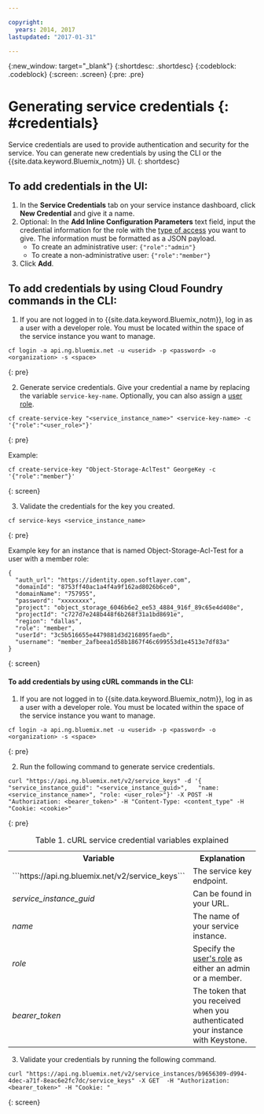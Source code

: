 ```yaml
---

copyright:
  years: 2014, 2017
lastupdated: "2017-01-31"

---
```

{:new_window: target="_blank"}
{:shortdesc: .shortdesc}
{:codeblock: .codeblock}
{:screen: .screen}
{:pre: .pre}


# Generating service credentials {: #credentials}

Service credentials are used to provide authentication and security for the service. You can generate new credentials by using the CLI or the {{site.data.keyword.Bluemix_notm}} UI.
{: shortdesc}


## To add credentials in the UI:

1. In the **Service Credentials** tab on your service instance dashboard, click **New Credential** and give it a name.
2. Optional: In the **Add Inline Configuration Parameters** text field, input the credential information for the role with the [type of access](/docs/services/ObjectStorage/os_access_types.html) you want to give. The information must be formatted as a JSON payload.
    - To create an administrative user: `{"role":"admin"}`
    - To create a non-administrative user: `{"role":"member"}`
3. Click **Add**.


## To add credentials by using Cloud Foundry commands in the CLI:

1. If you are not logged in to {{site.data.keyword.Bluemix_notm}}, log in as a user with a developer role. You must be located within the space of the service instance you want to manage.
  ```
  cf login -a api.ng.bluemix.net -u <userid> -p <password> -o <organization> -s <space>
  ```
  {: pre}

2. Generate service credentials. Give your credential a name by replacing the variable
`service-key-name`. Optionally, you can also assign a [user role](/docs/services/ObjectStorage/os_access_types.html).

  ```
  cf create-service-key "<service_instance_name>" <service-key-name> -c '{"role":"<user_role>"}'
  ```
  {: pre}

  Example:
  ```
  cf create-service-key "Object-Storage-AclTest" GeorgeKey -c '{"role":"member"}'
  ```
  {: screen}

3. Validate the credentials for the key you created.

  ```
  cf service-keys <service_instance_name>
  ```
  {: pre}

  Example key for an instance that is named Object-Storage-Acl-Test for a user with a member role:

  ```
  {
    "auth_url": "https://identity.open.softlayer.com",
    "domainId": "8753ff40ac1a4f4a9f162ad8026b6ce0",
    "domainName": "757955",
    "password": "xxxxxxxx",
    "project": "object_storage_6046b6e2_ee53_4884_916f_89c65e4d408e",
    "projectId": "c727d7e248b448f6b268f31a1bd8691e",
    "region": "dallas",
    "role": "member",
    "userId": "3c5b516655e4479881d3d216895faedb",
    "username": "member_2afbeea1d58b1867f46c699553d1e4513e7df83a"
  }
  ```
  {: screen}



#### To add credentials by using cURL commands in the CLI:

1. If you are not logged in to {{site.data.keyword.Bluemix_notm}}, log in as a user with a developer role. You must be located within the space of the service instance you want to manage.

  ```
  cf login -a api.ng.bluemix.net -u <userid> -p <password> -o <organization> -s <space>
  ```
  {: pre}

2. Run the following command to generate service credentials.

  ```
  curl "https://api.ng.bluemix.net/v2/service_keys" -d '{   "service_instance_guid": "<service_instance_guid>",   "name: <service_instance_name>", "role: <user_role>"}' -X POST -H "Authorization: <bearer_token>" -H "Content-Type: <content_type" -H "Cookie: <cookie>"
  ```
  {: pre}

  <table>
  <caption> Table 1. cURL service credential variables explained </caption>
    <tr>
      <th> Variable  </th>
      <th> Explanation </th>
    </tr>
    <tr>
      <td> ```https://api.ng.bluemix.net/v2/service_keys``` </td>
      <td> The service key endpoint.  </td>
    </tr>
    <tr>
      <td><i> service_instance_guid </i></td>
      <td> Can be found in your URL.  </td>
    </tr>
    <tr>
      <td><i> name </i></td>
      <td> The name of your service instance. </td>
    </tr>
    <tr>
      <td><i> role </i></td>
      <td> Specify the <a href= /docs/services/ObjectStorage/os_constructing.html>user's role</a> as either an admin or a member. </td>
    </tr>
    <tr>
      <td><i> bearer_token </i></td>
      <td> The token that you received when you authenticated your instance with Keystone. </td>
    </tr>
  </table>



3. Validate your credentials by running the following command.

  ```
  curl "https://api.ng.bluemix.net/v2/service_instances/b9656309-d994-4dec-a71f-8eac6e2fc7dc/service_keys" -X GET  -H "Authorization: <bearer_token>" -H "Cookie: "
  ```
  {: screen}
